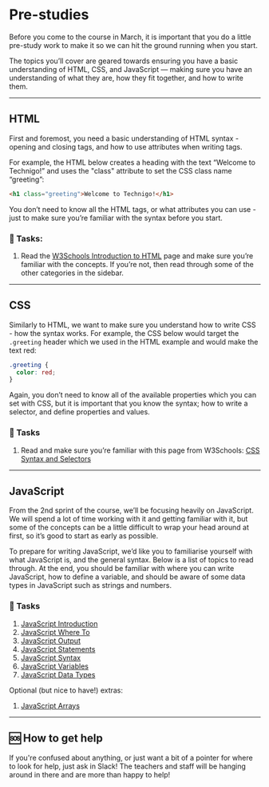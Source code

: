 # Pre-studies

Before you come to the course in March, it is important that you do a little pre-study work to make it so we can hit the ground running when you start. 

The topics you’ll cover are geared towards ensuring you have a basic understanding of HTML, CSS, and JavaScript — making sure you have an understanding of what they are, how they fit together, and how to write them.

---

## HTML
First and foremost, you need a basic understanding of HTML syntax - opening and closing tags,  and how to use attributes when writing tags.

For example, the HTML below creates a heading with the text “Welcome to Technigo!” and uses the "class" attribute to set the CSS class name “greeting”:

```html
<h1 class="greeting">Welcome to Technigo!</h1>
```

You don’t need to know all the HTML tags, or what attributes you can use - just to make sure you’re familiar with the syntax before you start.

### :memo: Tasks:
1. Read the [W3Schools Introduction to HTML](https://www.w3schools.com/html/html_intro.asp)  page and make sure you’re familiar with the concepts. If you’re not, then read through some of the other categories in the sidebar.

---

## CSS
Similarly to HTML, we want to make sure you understand how to write CSS - how the syntax works. For example, the CSS below would target the `.greeting` header which we used in the HTML example and would make the text red:

```css
.greeting {
  color: red;
}
```

Again, you don’t need to know all of the available properties which you can set with CSS, but it is important that you know the syntax; how to write a selector, and define properties and values.

### :memo: Tasks
1. Read and make sure you’re familiar with this page from W3Schools: [CSS Syntax and Selectors](https://www.w3schools.com/css/css_syntax.asp)

---

## JavaScript
From the 2nd sprint of the course, we’ll be focusing heavily on JavaScript. We will spend a lot of time working with it and getting familiar with it, but some of the concepts can be a little difficult to wrap your head around at first, so it’s good to start as early as possible.

To prepare for writing JavaScript, we’d like you to familiarise yourself with what JavaScript is, and the general syntax. Below is a list of topics to read through. At the end, you should be familiar with where you can write JavaScript, how to define a variable, and should be aware of some data types in JavaScript such as strings and numbers.

### :memo: Tasks
1. [JavaScript Introduction](https://www.w3schools.com/js/js_intro.asp)
2. [JavaScript Where To](https://www.w3schools.com/js/js_whereto.asp)
3. [JavaScript Output](https://www.w3schools.com/js/js_output.asp)
4. [JavaScript Statements](https://www.w3schools.com/js/js_statements.asp)
5. [JavaScript Syntax](https://www.w3schools.com/js/js_syntax.asp)
6. [JavaScript Variables](https://www.w3schools.com/js/js_variables.asp)
7. [JavaScript Data Types](https://www.w3schools.com/js/js_datatypes.asp)

Optional (but nice to have!) extras:
1. [JavaScript Arrays](https://www.w3schools.com/js/js_arrays.asp)

---

## :sos: How to get help

If you're confused about anything, or just want a bit of a pointer for where to look for help, just ask in Slack! The teachers and staff will be hanging around in there and are more than happy to help!
